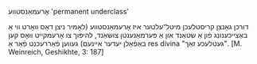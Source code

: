 אָרעמאַנסטווע
'permanent underclass'

דורכן גאַנצן קריסטלעכן מיטל־עלטער איז אָרעמאַנסטווע (לאָמיר ניצן דאָס וואָרט ווי אַ באַצייכענונג פֿון אַ שטאַנד און אַ פּערמאַנענטן צושאַנד, להיפּוך צו אָרעמקייט וואָס קען באַפֿאַלן יעדער איינעם) געווען פֿאַררעכנט פֿאַר אַ res divina "געטלעכע זאַך".
[M. Weinreich, Geshikhte, 3: 187]